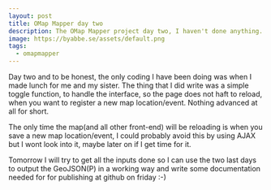 ```yaml
---
layout: post
title: OMap Mapper day two
description: The OMap Mapper project day two, I haven't done anything.
image: https://byabbe.se/assets/default.png
tags:
  - omapmapper
---
```

Day two and to be honest, the only coding I have been doing was when I made lunch for me and my sister. The thing that I did write was a simple toggle function, to handle the interface, so the page does not haft to reload, when you want to register a new map location/event. Nothing advanced at all for short. 

The only time the map(and all other front-end) will be reloading is when you save a new map location/event, I could probably avoid this by using AJAX but I wont look into it, maybe later on if I get time for it. 

Tomorrow I will try to get all the inputs done so I can use the two last days to output the GeoJSON(P) in a working way and write some documentation needed for for publishing at github on friday :-)